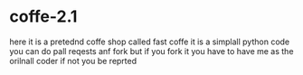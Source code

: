 # coffe-2.1
here it is a pretednd coffe shop called fast coffe it is a simplall python code you can do pall reqests 
anf fork but if you fork it you have to have me as the orilnall coder if not you be reprted 
